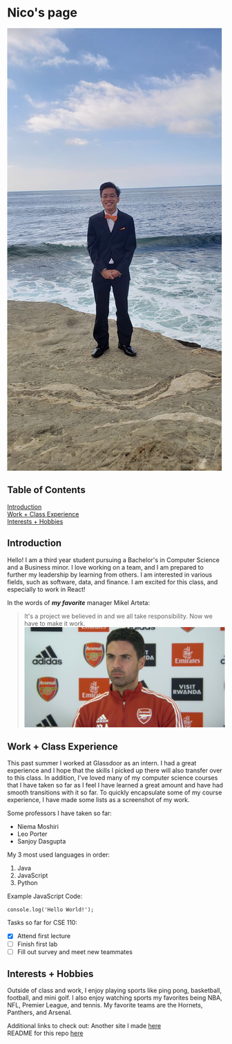 # Nico's page

![](pictures/FullPic.JPG)

## Table of Contents
[Introduction](#introduction)\
[Work + Class Experience](#work--class-experience)\
[Interests + Hobbies](#interests--hobbies)


## Introduction 
Hello! I am a third year student pursuing a Bachelor's in Computer Science and a Business minor. I love working on a team, and I am prepared to further my leadership by learning from others. I am interested in various fields, such as software, data, and finance.  I am excited for this class, and especially to work in React!


In the words of ***my favorite*** manager Mikel Arteta: 
> It's a project we believed in and we all take responsibility.  Now we have to make it work.
![](pictures/Arteta.jpeg)

## Work + Class Experience
This past summer I worked at Glassdoor as an intern.  I had a great experience and I hope that the skills I picked up there will also transfer over to this class.  In addition, I've loved many of my computer science courses that I have taken so far as I feel I have learned a great amount and have had smooth transitions with it so far.  To quickly encapsulate some of my course experience, I have made some lists as a screenshot of my work.

Some professors I have taken so far: 
- Niema Moshiri
- Leo Porter
- Sanjoy Dasgupta

My 3 most used languages in order:
1. Java
2. JavaScript
3. Python

Example JavaScript Code:
```
console.log('Hello World!');
```

Tasks so far for CSE 110:
- [X] Attend first lecture
- [ ] Finish first lab
- [ ] Fill out survey and meet new teammates

## Interests + Hobbies
Outside of class and work, I enjoy playing sports like ping pong, basketball, football, and mini golf.  I also enjoy watching sports my favorites being NBA, NFL, Premier League, and tennis.  My favorite teams are the Hornets, Panthers, and Arsenal.  

Additional links to check out: 
Another site I made [here](http://nvanny.github.io/personal-website)\
README for this repo [here](README.md)